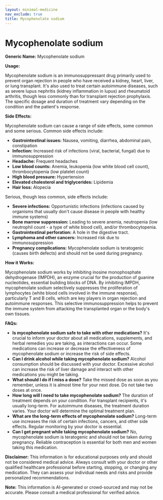 ```yaml
---
layout: minimal-medicine
nav_exclude: true
title: Mycophenolate sodium
---
```


# Mycophenolate sodium

**Generic Name:** Mycophenolate sodium

**Usage:**

Mycophenolate sodium is an immunosuppressant drug primarily used to prevent organ rejection in people who have received a kidney, heart, liver, or lung transplant.  It's also used to treat certain autoimmune diseases, such as severe lupus nephritis (kidney inflammation in lupus) and rheumatoid arthritis, though less commonly than for transplant rejection prophylaxis.  The specific dosage and duration of treatment vary depending on the condition and the patient's response.

**Side Effects:**

Mycophenolate sodium can cause a range of side effects, some common and some serious.  Common side effects include:

* **Gastrointestinal issues:** Nausea, vomiting, diarrhea, abdominal pain, constipation
* **Infection:** Increased risk of infections (viral, bacterial, fungal) due to immunosuppression
* **Headache:**  Frequent headaches
* **Low blood counts:** Anemia, leukopenia (low white blood cell count), thrombocytopenia (low platelet count)
* **High blood pressure:** Hypertension
* **Elevated cholesterol and triglycerides:** Lipidemia
* **Hair loss:** Alopecia


Serious, though less common, side effects include:

* **Severe infections:**  Opportunistic infections (infections caused by organisms that usually don't cause disease in people with healthy immune systems)
* **Bone marrow suppression:** Leading to severe anemia, neutropenia (low neutrophil count - a type of white blood cell), and/or thrombocytopenia.
* **Gastrointestinal perforation:**  A hole in the digestive tract.
* **Lymphoma and other cancers:** Increased risk due to immunosuppression
* **Pregnancy complications:**  Mycophenolate sodium is teratogenic (causes birth defects) and should not be used during pregnancy.


**How it Works:**

Mycophenolate sodium works by inhibiting inosine monophosphate dehydrogenase (IMPDH), an enzyme crucial for the production of guanine nucleotides, essential building blocks of DNA.  By inhibiting IMPDH, mycophenolate sodium selectively suppresses the proliferation of lymphocytes (white blood cells involved in the immune response), particularly T and B cells, which are key players in organ rejection and autoimmune responses.  This selective immunosuppression helps to prevent the immune system from attacking the transplanted organ or the body's own tissues.

**FAQs:**

* **Is mycophenolate sodium safe to take with other medications?**  It's crucial to inform your doctor about all medications, supplements, and herbal remedies you are taking, as interactions can occur. Some medications can increase or decrease the effectiveness of mycophenolate sodium or increase the risk of side effects.
* **Can I drink alcohol while taking mycophenolate sodium?**  Alcohol consumption should be discussed with your doctor. Excessive alcohol can increase the risk of liver damage and interact with other medications you might be taking.
* **What should I do if I miss a dose?** Take the missed dose as soon as you remember, unless it is almost time for your next dose. Do not take two doses at once.
* **How long will I need to take mycophenolate sodium?** The duration of treatment depends on your condition. For transplant recipients, it's usually long-term. For autoimmune diseases, the treatment duration varies. Your doctor will determine the optimal treatment plan.
* **What are the long-term effects of mycophenolate sodium?** Long-term use increases the risk of certain infections, cancers, and other side effects. Regular monitoring by your doctor is essential.
* **Can I get pregnant while taking mycophenolate sodium?** No, mycophenolate sodium is teratogenic and should not be taken during pregnancy.  Reliable contraception is essential for both men and women taking this medication.

**Disclaimer:** This information is for educational purposes only and should not be considered medical advice.  Always consult with your doctor or other qualified healthcare professional before starting, stopping, or changing any medication. They can assess your individual needs and risks and provide personalized recommendations.


**Note:** This information is AI-generated or crowd-sourced and may not be accurate. Please consult a medical professional for verified advice.